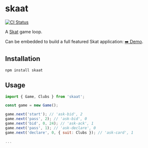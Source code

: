 # skaat

[![CI Status](https://img.shields.io/github/workflow/status/nikku/skaat/CI)](https://github.com/nikku/skaat/actions?query=workflow%3ACI)

A [Skat](https://en.wikipedia.org/wiki/Skat_%28card_game%29) game loop.

Can be embedded to build a full featured Skat application: [:arrow_right: Demo](https://oqojq.csb.app/).


## Installation

```
npm install skaat
```


## Usage

```javascript
import { Game, Clubs } from 'skaat';

const game = new Game();

game.next('start'); // 'ask-bid', 2
game.next('pass', 2); // 'ask-bid', 0
game.next('bid', 0, 24); // 'ask-ack', 1
game.next('pass', 1); // 'ask-declare', 0
game.next('declare', 0, { suit: Clubs }); // 'ask-card', 1

...
```